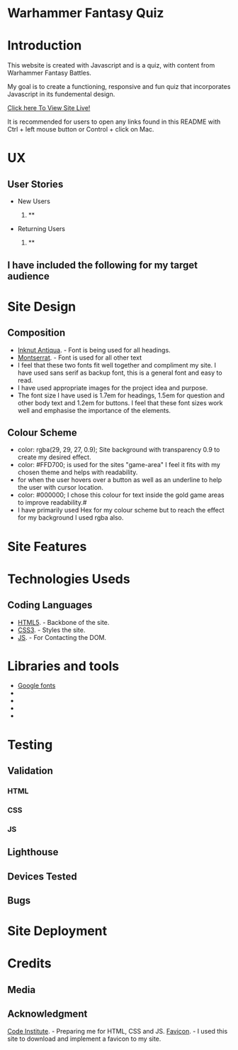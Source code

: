 # Warhammer Fantasy Quiz

##

# Introduction
This website is created with Javascript and is a quiz, with content from Warhammer Fantasy Battles.

My goal is to create a functioning, responsive and fun quiz that incorporates Javascript in its fundemental design.

[Click here To View Site Live!](https://matex600.github.io/Warhammer-Quiz/)

It is recommended for users to open any links found in this README with Ctrl + left mouse button or Control + click on Mac.
# UX

## User Stories
* New Users 
  1. **

* Returning Users
  1. **

## I have included the following for my target audience

# Site Design

## Composition
* [Inknut Antiqua](https://fonts.google.com/specimen/Inknut+Antiqua?query=inknut). - Font is being used for all headings.
* [Montserrat](https://fonts.google.com/specimen/Montserrat?query=mon). - Font is used for all other text 
* I feel that these two fonts fit
  well together and compliment my site. I have used sans serif as backup font,
  this is a general font and easy to read.
* I have used appropriate images for the project idea and purpose.
* The font size I have used is 1.7em for headings, 1.5em for question and other body text and 1.2em for buttons.
  I feel that these font sizes work well and emphasise the importance of the elements.
## Colour Scheme
* color: rgba(29, 29, 27, 0.9); Site background with transparency 0.9 to create my desired effect.
* color: #FFD700; is used for the sites "game-area" I feel it fits with my chosen theme and helps with readability.
* for when the user hovers over a button as well as an underline to help the user with cursor location.
* color: #000000; I chose this colour for text inside the gold game areas to improve readability.#
* I have primarily used Hex for my colour scheme but to reach the effect for my background I used rgba also.
# Site Features

# Technologies Useds

## Coding Languages
* [HTML5](https://en.wikipedia.org/wiki/HTML5). - Backbone of the site.
* [CSS3](https://en.wikipedia.org/wiki/CSS). - Styles the site.
* [JS](https://en.wikipedia.org/wiki/JavaScript). - For Contacting the DOM.

# Libraries and tools
 * [Google fonts](https://fonts.google.com/)
 *
 *
 *
 *

# Testing

## Validation

### HTML

### CSS

### JS

## Lighthouse

## Devices Tested

## Bugs

# Site Deployment

# Credits

## Media

## Acknowledgment
[Code Institute](https://codeinstitute.net/). - Preparing me for HTML, CSS and JS.
[Favicon](https://favicon.io/). - I used this site to download and implement a favicon to my site.